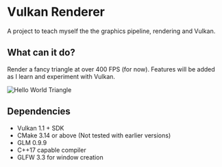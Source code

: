 # Vulkan Renderer
A project to teach myself the the graphics pipeline, rendering and Vulkan.

## What can it do?
Render a fancy triangle at over 400 FPS (for now). 
Features will be added as I learn and experiment with Vulkan.

![Hello World Triangle](https://user-images.githubusercontent.com/26112391/72288678-8e9ac980-366f-11ea-90df-72864d8c706e.jpg)

## Dependencies
- Vulkan 1.1 + SDK
- CMake 3.14 or above (Not tested with earlier versions)
- GLM 0.9.9
- C++17 capable compiler
- GLFW 3.3 for window creation
